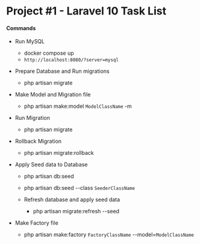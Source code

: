 # Project #1 - Laravel 10 Task List

#### Commands

- Run MySQL
    - docker compose up
    - `http://localhost:8080/?server=mysql`

- Prepare Database and Run migrations
    - php artisan migrate

- Make Model and Migration file
    - php artisan make:model `ModelClassName` -m

- Run Migration
    - php artisan migrate

- Rollback Migration
    - php artisan migrate:rollback

- Apply Seed data to Database
    - php artisan db:seed
    - php artisan db:seed --class `SeederClassName`

    - Refresh database and apply seed data
        - php artisan migrate:refresh --seed

- Make Factory file
    - php artisan make:factory `FactoryClassName` --model=`ModelClassName`
